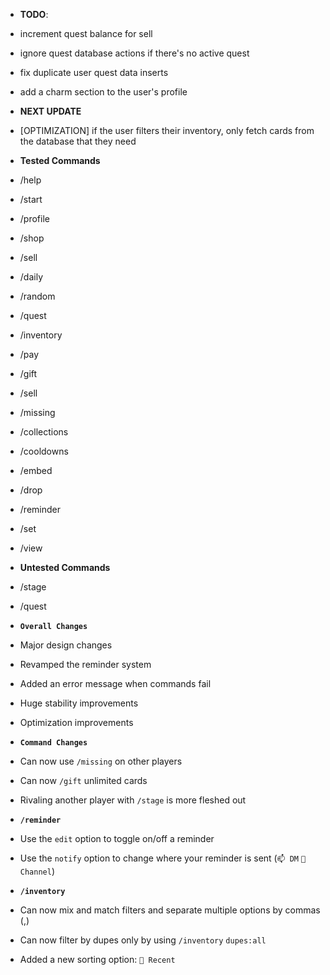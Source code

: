 - **TODO**:
 - increment quest balance for sell
 - ignore quest database actions if there's no active quest
 - fix duplicate user quest data inserts
 - add a charm section to the user's profile

- **NEXT UPDATE**
 - [OPTIMIZATION] if the user filters their inventory, only fetch cards from the database that they need

- **Tested Commands**
 - /help
 - /start
 - /profile
 - /shop
 - /sell
 - /daily
 - /random
 - /quest
 - /inventory
 - /pay
 - /gift
 - /sell
 - /missing
 - /collections
 - /cooldowns
 - /embed
 - /drop
 - /reminder
 - /set
 - /view

- **Untested Commands**
 - /stage
 - /quest

<!-- Changelog -->
- **`Overall Changes`**
 - Major design changes
 - Revamped the reminder system
 - Added an error message when commands fail
 - Huge stability improvements
 - Optimization improvements

- **`Command Changes`**
 - Can now use `/missing` on other players
 - Can now `/gift` unlimited cards
 - Rivaling another player with `/stage` is more fleshed out

- **`/reminder`**
 - Use the `edit` option to toggle on/off a reminder
 - Use the `notify` option to change where your reminder is sent (`📫 DM` `💬 Channel`)

- **`/inventory`**
 - Can now mix and match filters and separate multiple options by commas (,)
 - Can now filter by dupes only by using `/inventory` `dupes:all`
 - Added a new sorting option: `📅 Recent`